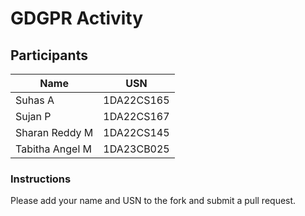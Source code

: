 # GDGPR Activity

## Participants

| Name   | USN        |
|--------|------------|
| Suhas A| 1DA22CS165 |
| Sujan P| 1DA22CS167 |
| Sharan Reddy M| 1DA22CS145|
| Tabitha Angel M| 1DA23CB025 |
### Instructions
Please add your name and USN to the fork and submit a pull request.

